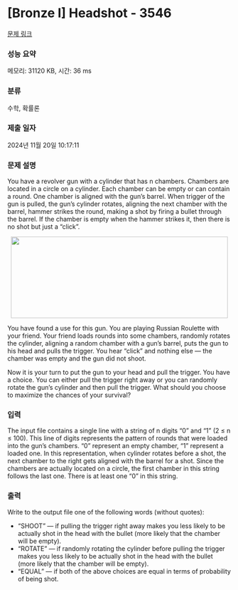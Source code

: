 # [Bronze I] Headshot - 3546 

[문제 링크](https://www.acmicpc.net/problem/3546) 

### 성능 요약

메모리: 31120 KB, 시간: 36 ms

### 분류

수학, 확률론

### 제출 일자

2024년 11월 20일 10:17:11

### 문제 설명

<p>You have a revolver gun with a cylinder that has n chambers. Chambers are located in a circle on a cylinder. Each chamber can be empty or can contain a round. One chamber is aligned with the gun’s barrel. When trigger of the gun is pulled, the gun’s cylinder rotates, aligning the next chamber with the barrel, hammer strikes the round, making a shot by firing a bullet through the barrel. If the chamber is empty when the hammer strikes it, then there is no shot but just a “click”.</p>

<p style="text-align: center;"><img alt="" src="" style="height:183px; width:488px"></p>

<p>You have found a use for this gun. You are playing Russian Roulette with your friend. Your friend loads rounds into some chambers, randomly rotates the cylinder, aligning a random chamber with a gun’s barrel, puts the gun to his head and pulls the trigger. You hear “click” and nothing else — the chamber was empty and the gun did not shoot.</p>

<p>Now it is your turn to put the gun to your head and pull the trigger. You have a choice. You can either pull the trigger right away or you can randomly rotate the gun’s cylinder and then pull the trigger. What should you choose to maximize the chances of your survival?</p>

### 입력 

 <p>The input file contains a single line with a string of n digits “0” and “1” (2 ≤ n ≤ 100). This line of digits represents the pattern of rounds that were loaded into the gun’s chambers. “0” represent an empty chamber, “1” represent a loaded one. In this representation, when cylinder rotates before a shot, the next chamber to the right gets aligned with the barrel for a shot. Since the chambers are actually located on a circle, the first chamber in this string follows the last one. There is at least one “0” in this string.</p>

### 출력 

 <p>Write to the output file one of the following words (without quotes):</p>

<ul>
	<li>“SHOOT” — if pulling the trigger right away makes you less likely to be actually shot in the head with the bullet (more likely that the chamber will be empty).</li>
	<li>“ROTATE” — if randomly rotating the cylinder before pulling the trigger makes you less likely to be actually shot in the head with the bullet (more likely that the chamber will be empty).</li>
	<li>“EQUAL” — if both of the above choices are equal in terms of probability of being shot.</li>
</ul>

